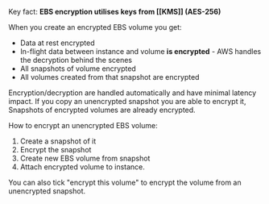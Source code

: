 Key fact: **EBS encryption utilises keys from [[KMS]] (AES-256)**

When you create an encrypted EBS volume you get:
- Data at rest encrypted
- In-flight data between instance and volume **is encrypted** - AWS handles the decryption behind the scenes
- All snapshots of volume encrypted
- All volumes created from that snapshot are encrypted

Encryption/decryption are handled automatically and have minimal latency impact.
If you copy an unencrypted snapshot you are able to encrypt it,
Snapshots of encrypted volumes are already encrypted.

How to encrypt an unencrypted EBS volume:
1. Create a snapshot of it
2. Encrypt the snapshot
3. Create new EBS volume from snapshot
4. Attach encrypted volume to instance.

You can also tick "encrypt this volume" to encrypt the volume from an unencrypted snapshot.